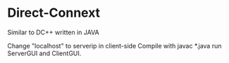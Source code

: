 # Direct-Connext
Similar to DC++ written in JAVA

Change "localhost" to serverip in client-side
Compile with javac *.java
run ServerGUI and ClientGUI.
